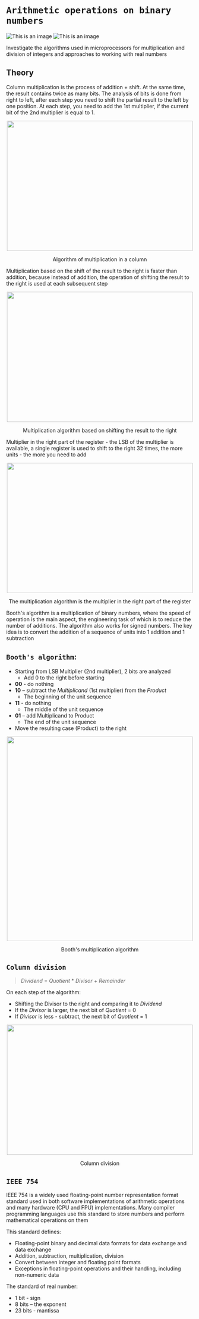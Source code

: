# `Arithmetic operations on binary numbers`

![This is an image](https://img.shields.io/badge/Python-100%25-orange)
![This is an image](https://img.shields.io/badge/version-0.4.9-lightblue)

Investigate the algorithms used in microprocessors for multiplication and division of integers and approaches to working with real numbers

## Theory

Column multiplication is the process of addition + shift. At the same time, the result contains twice as many bits. The analysis of bits is done from right to left, after each step you need to shift the partial result to the left by one position. At each step, you need to add the 1st multiplier, if the current bit of the 2nd multiplier is equal to 1.


<p align="center" alt="alt text"><img src="https://hardzone.es/app/uploads-hardzone.es/2021/06/Multiplicacion-Division-ALU-multiplos-2.jpg" width="500" height="350" /></p>
<p align="center">Algorithm of multiplication in a column</p>

Multiplication based on the shift of the result to the right is faster than addition, because instead of addition, the operation of shifting the result to the right is used at each subsequent step

<p align="center" alt="alt text"><img src="https://user-images.githubusercontent.com/86187704/219133954-2b526295-b925-4001-8ec9-58c52ad4ef88.png" width="500" height="350" /></p>
<p align="center">Multiplication algorithm based on shifting the result to the right</p>

Multiplier in the right part of the register - the LSB of the multiplier is available, a single register is used to shift to the right 32 times, the more units - the more you need to add
<p align="center" alt="alt text"><img src="https://user-images.githubusercontent.com/86187704/219134758-d20b1623-0de9-414b-9234-028b705eb58b.png" width="500" height="350" /></p>
<p align="center">The multiplication algorithm is the multiplier in the right part of the register</p>

Booth's algorithm is a multiplication of binary numbers, where the speed of operation is the main aspect, the engineering task of which is to reduce the number of additions. The algorithm also works for signed numbers. The key idea is to convert the addition of a sequence of units into 1 addition and 1 subtraction

## `Booth's algorithm`:

* Starting from LSB Multiplier (2nd multiplier), 2 bits are analyzed
  - Add 0 to the right before starting
* **00** - do nothing
* **10** – subtract the *Multiplicand* (1st multiplier) from the *Product*
  - The beginning of the unit sequence
* **11** - do nothing
  - The middle of the unit sequence
* **01** – add Multiplicand to Product
  - The end of the unit sequence
* Move the resulting case (Product) to the right

<p align="center" alt="alt text"><img src="https://user-images.githubusercontent.com/86187704/219134252-461d359b-1806-4f0a-a1b2-13d23fd25d58.png" width="500" height="550" /></p>
<p align="center">Booth's multiplication algorithm</p>

## `Column division`

> *Dividend* = *Quotient* * *Divisor* + *Remainder*

On each step of the algorithm:
* Shifting the Divisor to the right and comparing it to *Dividend*
* If the *Divisor* is larger, the next bit of *Quotient* = 0
* If *Divisor* is less - subtract, the next bit of *Quotient* = 1

<p align="center" alt="alt text"><img src="https://user-images.githubusercontent.com/86187704/219138767-feaefc54-d6ac-4a6b-8bf2-8484c45f878e.png" width="500" height="350" /></p>
<p align="center">Column division</p>

## `IEEE 754`

IEEE 754 is a widely used floating-point number representation format standard used in both software implementations of arithmetic operations and many hardware (CPU and FPU) implementations. Many compiler programming languages use this standard to store numbers and perform mathematical operations on them

This standard defines:
* Floating-point binary and decimal data formats for data exchange and data exchange
* Addition, subtraction, multiplication, division
* Convert between integer and floating point formats
* Exceptions in floating-point operations and their handling, including non-numeric data

The standard of real number:
* 1 bit - sign
* 8 bits – the exponent
* 23 bits - mantissa
